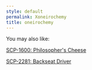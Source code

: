 ```yaml
---
style: default
permalink: Xoneirochemy
title: oneirochemy
---
```

You may also like:

[SCP-1600: Philosopher's Cheese](http://scp-wiki.net/scp-1600)

[SCP-2281: Backseat Driver](http://scp-wiki.net/scp-2281)

